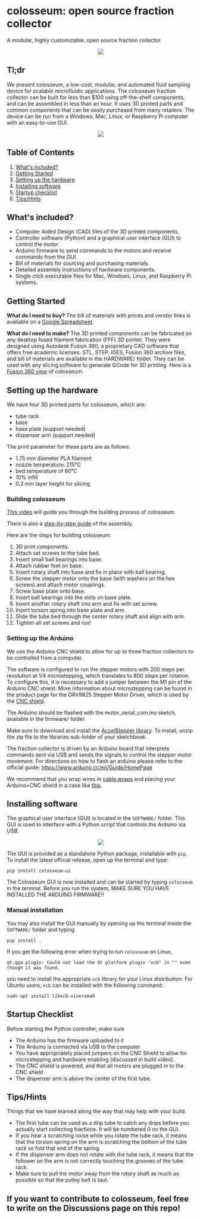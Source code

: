 # colosseum: open source fraction collector

<p>A modular, highly customizable, open source fraction collector.</p>

<p align="center">
  <img src="HARDWARE/colosseum_homeview.png">
</p>

## Tl;dr
We present colosseum, a low-cost, modular, and automated fluid sampling device for scalable microfluidic applications. The colosseum fraction collector can be built for less than $100 using off-the-shelf components, and can be assembled in less than an hour. It uses 3D printed parts and common components that can be easily purchased from many retailers. The device can be run from a Windows, Mac, Linux, or Raspberry Pi computer with an easy-to-use GUI.

<p align="center">
  <img src="HARDWARE/colosseum_movie.gif">
</p>

## Table of Contents
1. [What's included?](#whats-included)
2. [Getting Started](#getting-started)
3. [Setting up the hardware](#setting-up-the-hardware)
6. [Installing software](#installing-software)
7. [Startup checklist](#startup-checklist)
8. [Tips/Hints](#tipshints)


## What's included?
<ul>
  <li>Computer Aided Design (CAD) files of the 3D printed components.</li>
  <li>Controller software (Python) and a graphical user interface (GUI) to control the motor.</li>
  <li>Arduino firmware to send commands to the motors and receive commands from the GUI.</li>
  <li>Bill of materials for sourcing and purchasing materials.</li>
  <li>Detailed assembly instructions of hardware components.</li>
  <li>Single click executable files for Mac, Windows, Linux, and Raspberry Pi systems.</li>
</ul>

## Getting Started
__What do I need to buy?__
The bill of materials with prices and vendor links is available on a [Google Spreadsheet](https://docs.google.com/spreadsheets/d/1Z83jh0TSUGW6AqqXLzAsNthaGQMtfY0oZQ2VZEOLgi0/edit?usp=sharing).

__What do I need to make?__
The 3D printed components can be fabricated on any desktop fused filament fabrication (FFF) 3D printer. They were designed using Autodesk Fusion 360, a proprietary CAD software that offers free academic licenses. STL, STEP, IGES, Fusion 360 archive files, and bill of materials are available in the HARDWARE/ folder. They can be used with any slicing software to generate GCode for 3D printing. Here is a [Fusion 360 view](https://a360.co/3r0DND4) of colosseum:

## Setting up the hardware
We have four 3D printed parts for colosseum, which are:
<ul>
  <li> tube rack
  <li> base
  <li> base plate (support needed)
  <li> dispenser arm (support needed)
</ul>

The print parameter for these parts are as follows:
<ul>
  <li> 1.75 mm diameter PLA filament
  <li> nozzle temperature: 215°C
  <li> bed temperature of 60°C
  <li> 10% infill
  <li> 0.2 mm layer height for slicing
</ul>

### Building colosseum
[This video](https://youtu.be/yG7ECh5GO0o) will guide you through the building process of colosseum.

There is also a [step-by-step guide](https://www.protocols.io/private/C715264790E411EBAAD90A58A9FEAC02) of the assembly.

Here are the steps for building colosseum:
1. 3D print components.
2. Attach set screws to the tube bed.
3. Insert small ball bearings into base.
4. Attach rubber feet on base.
5. Insert rotary shaft into base and fix in place with ball bearing.
6. Screw the stepper motor onto the base (with washers on the hex screws) and attach motor couplings.
7. Screw base plate onto base.
8. Insert ball bearings into the slots on base plate.
9. Insert another rotary shaft into arm and fix with set screw.
10. Insert torsion spring into base plate and arm.
11. Slide the tube bed through the center rotary shaft and align with arm.
12. Tighten all set screws and run!

### Setting up the Arduino
We use the Arduino CNC shield to allow for up to three fraction collectors to be controlled from a computer.

The software is configured to run the stepper motors with 200 steps per revolution at 1/4 microstepping, which translates to 800 steps per rotation. To configure this, it is necessary to add a jumper between the M1 pin of the Arduino CNC shield. More information about microstepping can be found in the product page for the DRV8825 Stepper Motor Driver, which is used by the [CNC shield](http://www.zyltech.com/arduino-cnc-shield-instructions/).

The Arduino should be flashed with the motor_serial_com.ino sketch, available in the firmware/ folder.

Make sure to download and install the [AccelStepper library](https://www.airspayce.com/mikem/arduino/AccelStepper/). To install, unzip the zip file to the libraries sub-folder of your sketchbook.

The fraction collector is driven by an Arduino board that interprets commands sent via USB and sends the signals to control the stepper motor movement. For directions on how to flash an arduino please refer to the official guide: https://www.arduino.cc/en/Guide/HomePage

We recommend that you wrap wires in [cable wraps](https://www.amazon.com/dp/B07FW3GTXB/ref=cm_sw_r_tw_dp_fq83Fb2VRK9QQ?_x_encoding=UTF8&psc=1) and placing your Arduino+CNC shield in a case like [this](https://www.thingiverse.com/thing:3125495).

## Installing software
The graphical user interface (GUI) is located in the `SOFTWARE/` folder. This GUI is used to interface with a Python script that controls the Arduino via USB.

<p align="center">
  <img src="SOFTWARE/ui_screenshot.PNG">
</p>

The GUI is provided as a standalone Python package, installable with `pip`. To
install the latest official release, open up the terminal and type:
```
pip install colosseum-ui
```
The Colosseum GUI is now installed and can be started by typing `colosseum` in the termnal. Before you run the system, MAKE SURE YOU HAVE INSTALLED THE ARDUINO FIRMWARE!!

### Manual installation
You may also install the GUI manually by opening up the terminal inside the `SOFTWARE/` folder and typing:
```
pip install .
```

If you get the following error when trying to run `colosseum` on Linux,
```
qt.qpa.plugin: Could not load the Qt platform plugin "xcb" in "" even though it was found.
```
you need to install the appropriate `xcb` library for your Linux distribution.
For Ubuntu users, `xcb` can be installed with the following command:
```
sudo apt install libxcb-xinerama0
```

## Startup Checklist
Before starting the Python controller, make sure
<ul>
  <li> The Arduino has the firmware uploaded to it
  <li> The Arduino is connected via USB to the computer
  <li> You have appropriately placed jumpers on the CNC Shield to allow for microstepping and hardware enabling (discussed in build video).
  <li> The CNC shield is powered, and that all motors are plugged in to the CNC shield
  <li> The dispenser arm is above the center of the first tube.
</ul>

## Tips/Hints
Things that we have learned along the way that may help with your build.
<ul>
  <li> The first tube can be used as a drip tube to catch any drips before you actually start collecting fractions. It will be numbered 0 on the GUI.
  <li> If you hear a scratching noise while you rotate the tube rack, it means that the torsion spring on the arm is scratching the bottom of the tube rack so fold that end of the spring.
  <li> If the dispenser arm does not rotate with the tube rack, it means that the follower on the arm is not correctly touching the grooves of the tube rack.
  <li> Make sure to pull the motor away from the rotary shaft as much as possible so that the pulley belt is taut.
</ul>

## If you want to contribute to colosseum, feel free to write on the Discussions page on this repo!
